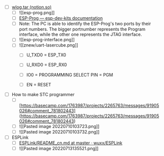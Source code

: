 - [ ] [wlog.tar (notion.so)](https://www.notion.so/pilypala/wlog-tar-a1d2f8876ca84f098ebf5dda465ec06f#e8ab1daa27334065a5ded03c4577b230)
	- [ ] ![[esp-prog.png]]
	- [ ] [ESP-Prog — esp-dev-kits documentation](https://docs.espressif.com/projects/espressif-esp-dev-kits/en/latest/other/esp-prog/user_guide.html)
	- [ ] Note: The PC is able to identify the ESP-Prog's two ports by their port numbers. The bigger portnumber represents the Program interface, while the other one represents the JTAG interface.
	- [ ] ![[esp-prog-interface.png]]
	- [ ] ![[znew/uart-lasercube.png]]
		- [ ] U_TXD0 = ESP_TX0 
		- [ ] U_RXD0 = ESP_RX0
		- [ ] IO0 = PROGRAMMING SELECT PIN = PGM
		- [ ] EN = RESET
	


- [ ] How to make STC programmer
	- [ ] [https://basecamp.com/1763987/projects/2265763/messages/91905026#comment_781802443] (https://basecamp.com/1763987/projects/2265763/messages/91905026#comment_781802443)
	- [ ] ![[Pasted image 20220710103723.png]]
	- [ ] ![[Pasted image 20220710103732.png]]

- [ ] ESPLink
	- [ ] [ESPLink/README_cn.md at master · wuxx/ESPLink](https://github.com/wuxx/ESPLink/blob/master/README_cn.md)
	- [ ] ![[Pasted image 20220713135521.png]]